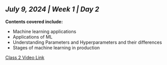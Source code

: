 *July 9, 2024 | Week 1 | Day 2*
---

**Contents covered include:**

-   Machine learning applications
-   Applications of ML
-   Understanding Parameters and Hyperparameters and their differences
-   Stages of machine learning in production
  
[Class 2 Video Link](https://www.facebook.com/iCodeguru/videos/1172562033868588/)

